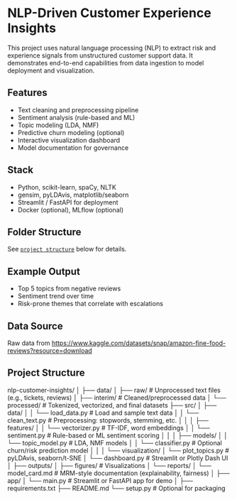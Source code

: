 # NLP-Driven Customer Experience Insights

This project uses natural language processing (NLP) to extract risk and experience signals from unstructured customer support data. It demonstrates end-to-end capabilities from data ingestion to model deployment and visualization.

## Features

- Text cleaning and preprocessing pipeline
- Sentiment analysis (rule-based and ML)
- Topic modeling (LDA, NMF)
- Predictive churn modeling (optional)
- Interactive visualization dashboard
- Model documentation for governance

## Stack

- Python, scikit-learn, spaCy, NLTK
- gensim, pyLDAvis, matplotlib/seaborn
- Streamlit / FastAPI for deployment
- Docker (optional), MLflow (optional)

## Folder Structure

See [`project structure`](#) below for details.

## Example Output

- Top 5 topics from negative reviews
- Sentiment trend over time
- Risk-prone themes that correlate with escalations

## Data Source
Raw data from https://www.kaggle.com/datasets/snap/amazon-fine-food-reviews?resource=download

## Project Structure
nlp-customer-insights/
│
├── data/
│   ├── raw/                      # Unprocessed text files (e.g., tickets, reviews)
│   ├── interim/                  # Cleaned/preprocessed data
│   └── processed/                # Tokenized, vectorized, and final datasets
├── src/
│   ├── data/
│   │   └── load_data.py          # Load and sample text data
│   │   └── clean_text.py         # Preprocessing: stopwords, stemming, etc.
│   │
│   ├── features/
│   │   └── vectorizer.py         # TF-IDF, word embeddings
│   │   └── sentiment.py          # Rule-based or ML sentiment scoring
│   │
│   ├── models/
│   │   └── topic_model.py        # LDA, NMF models
│   │   └── classifier.py         # Optional churn/risk prediction model
│   │
│   └── visualization/
│       └── plot_topics.py        # pyLDAvis, seaborn/t-SNE
│       └── dashboard.py          # Streamlit or Plotly Dash UI
│
├── outputs/
│   ├── figures/                  # Visualizations
│   └── reports/
│       └── model_card.md         # MRM-style documentation (explainability, fairness)
│
├── app/
│   └── main.py                   # Streamlit or FastAPI app for demo
│
├── requirements.txt
├── README.md
└── setup.py                     # Optional for packaging
